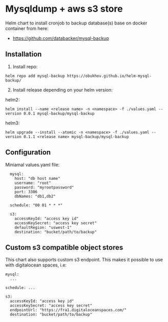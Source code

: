 # Mysqldump + aws s3 store

Helm chart to install cronjob to backup database(s) base on docker container from here:
- https://github.com/databacker/mysql-backup

## Installation

1. Install repo:

```
helm repo add mysql-backup https://obukhov.github.io/helm-mysql-backup/
```

2. Install release depending on your helm version:

helm2:

```
helm install --name <release name> -n <namespace> -f ./values.yaml --version 0.0.1 mysql-backup/mysql-backup
```

helm3:

```
helm upgrade --install --atomic -n <namespace> -f ./values.yaml --version 0.1.1 <release name> mysql-backup/mysql-backup
```

## Configuration

Miniamal values.yaml file:

```
  mysql:
    host: "db host name"
    username: "root"
    password: "myrootpassword"
    port: 3306
    dbNames: "db1,db2"

  schedule: "00 01 * * *"

  s3:
    accessKeyId: "access key id"
    accessKeySecret: "access key secret"
    defaultRegion: "uswest-1"
    destination: "bucket/path/to/backup"
```

## Custom s3 compatible object stores
This chart also supports custom s3 endpoint. This makes it possible to use with digitalocean spaces, i.e:

```
mysql:
  ...

schedule: ...

s3:
  accessKeyId: "access key id"
  accessKeySecret: "access key secret"
  endpointUrl: "https://fra1.digitaloceanspaces.com/"
  destination: "bucket/path/to/backup"
```
